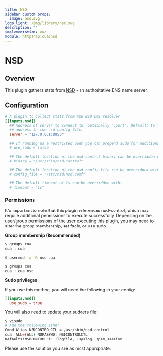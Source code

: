 ```yaml
---
title: NSD
sidebar_custom_props:
  image: nsd.svg
logo_light: /img/library/nsd.svg
description: ""
implementation: cua
module: httptrap:cua:nsd
---
```


# NSD

## Overview

This plugin gathers stats from [NSD](https://www.nlnetlabs.nl/projects/nsd/about) - an authoritative DNS name server.

## Configuration

```toml
# A plugin to collect stats from the NSD DNS resolver
[[inputs.nsd]]
  ## Address of server to connect to, optionally ':port'. Defaults to the
  ## address in the nsd config file.
  server = "127.0.0.1:8953"

  ## If running as a restricted user you can prepend sudo for additional access:
  # use_sudo = false

  ## The default location of the nsd-control binary can be overridden with:
  # binary = "/usr/sbin/nsd-control"

  ## The default location of the nsd config file can be overridden with:
  # config_file = "/etc/nsd/nsd.conf"

  ## The default timeout of 1s can be overridden with:
  # timeout = "1s"
```

### Permissions

It's important to note that this plugin references nsd-control, which may
require additional permissions to execute successfully. Depending on the
user/group permissions of the user executing this plugin, you may
need to alter the group membership, set facls, or use sudo.

**Group membership (Recommended)**

```bash
$ groups cua
cua : cua

$ usermod -a -G nsd cua

$ groups cua
cua : cua nsd
```

**Sudo privileges**

If you use this method, you will need the following in your config:

```toml
[[inputs.nsd]]
  use_sudo = true
```

You will also need to update your sudoers file:

```bash
$ visudo
# Add the following line:
Cmnd_Alias NSDCONTROLCTL = /usr/sbin/nsd-control
cua  ALL=(ALL) NOPASSWD: NSDCONTROLCTL
Defaults!NSDCONTROLCTL !logfile, !syslog, !pam_session
```

Please use the solution you see as most appropriate.
